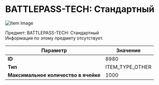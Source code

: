 # BATTLEPASS-TECH: Стандартный

![Item Image](../img/8980.webp?raw=true)

Предмет: BATTLEPASS-TECH: Стандартный<br>Информация по этому предмету отсутствует.


| Параметр | Значение |
|----------|----------|
| **ID** | 8980 |
| **Тип** | ITEM_TYPE_OTHER |
| **Максимальное количество в ячейке** | 1000 |

